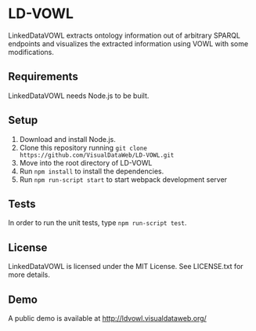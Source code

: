 # LD-VOWL

LinkedDataVOWL extracts ontology information out of arbitrary SPARQL endpoints and visualizes the extracted information using VOWL with some modifications.

## Requirements

LinkedDataVOWL needs Node.js to be built.

## Setup

1. Download and install Node.js.
2. Clone this repository running `git clone https://github.com/VisualDataWeb/LD-VOWL.git`
3. Move into the root directory of LD-VOWL
4. Run `npm install` to install the dependencies.
5. Run `npm run-script start` to start webpack development server

## Tests

In order to run the unit tests, type `npm run-script test`.

## License

LinkedDataVOWL is licensed under the MIT License. See LICENSE.txt for more details.

## Demo

A public demo is available at http://ldvowl.visualdataweb.org/
